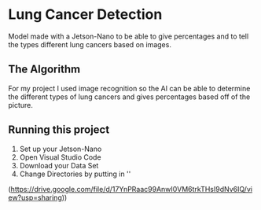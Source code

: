 # Lung Cancer Detection

Model made with a Jetson-Nano to be able to give percentages and to tell the types different lung cancers based on images.


## The Algorithm

For my project I used image recognition so the AI can be able to determine the different types of lung cancers and gives percentages based off of the picture.
## Running this project

1. Set up your Jetson-Nano
2. Open Visual Studio Code
3. Download your Data Set
4. Change Directories by putting in ''

(https://drive.google.com/file/d/17YnPRaac99AnwI0VM6trkTHsI9dNv6IQ/view?usp=sharing))
